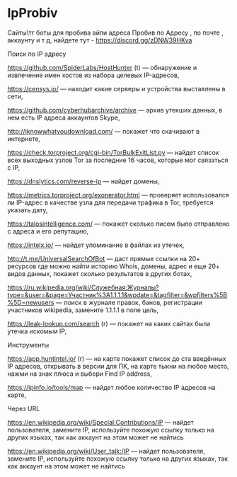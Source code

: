 # IpProbiv
Сайты\тг боты для пробива айпи адреса
Пробив по Адресу , по почте , аккаунту и т д, найдете тут - https://discord.gg/zDNW39HKva

Поиск по IP адресу

https://github.com/SpiderLabs/HostHunter (t) — обнаружение и извлечение имен хостов из набора целевых IP-адресов,

https://censys.io/ — находит какие серверы и устройства выставлены в сети,

https://github.com/cyberhubarchive/archive — архив утекших данных, в нем есть IP адреса аккаунтов Skype,

http://iknowwhatyoudownload.com/ — покажет что скачивают в интернете,

https://check.torproject.org/cgi-bin/TorBulkExitList.py — найдет список всех выходных узлов Tor за последние 16 часов, которые мог связаться с IP,

https://dnslytics.com/reverse-ip — найдет домены,

https://metrics.torproject.org/exonerator.html — проверяет использовался ли IP-адрес в качестве узла для передачи трафика в Tor, требуется указать дату,

https://talosintelligence.com/ — покажет сколько писем было отправлено с адреса и его репутацию,

https://intelx.io/ — найдет упоминание в файлах из утечек,

http://t.me/UniversalSearchOfBot — даст прямые ссылки на 20+ ресурсов где можно найти историю Whois, домены, адрес и еще 20+ видов данных, покажет сколько результатов в других ботах,

https://ru.wikipedia.org/wiki/Служебная:Журналы?type=&user=&page=Участник%3A1.1.1.1&wpdate=&tagfilter=&wpfilters%5B%5D=newusers — поиск в журнале правок, банов, регистрации участников wikipedia, замените 1.1.1.1 в поле цель,

https://leak-lookup.com/search (r) — покажет на каких сайтах была утечка искомым IP,

Инструменты

https://app.huntintel.io/ (r) — на карте покажет список до ста введённых IP адресов, открывать в версии для ПК, на карте тыкни на любое место, нажми на знак плюса и выбери Find IP address,

https://ipinfo.io/tools/map — найдет любое количество IP адресов на карте,


Через URL

https://en.wikipedia.org/wiki/Special:Contributions/IP — найдет пользователя, замените IP, используйте похожую ссылку только на других языках, так как аккаунт на этом может не найтись

https://en.wikipedia.org/wiki/User_talk:/IP — найдет пользователя, замените IP, используйте похожую ссылку только на других языках, так как аккаунт на этом может не найтись
